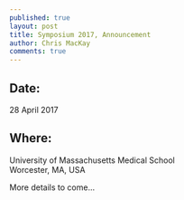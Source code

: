 ```yaml
---
published: true
layout: post
title: Symposium 2017, Announcement
author: Chris MacKay
comments: true
---
```


## Date:

28 April 2017

## Where:

University of Massachusetts Medical School <br/>
Worcester, MA, USA

More details to come...

<!---
On behalf of the meeting organizers I wanted to thank everyone who took the time (and braved the snow!) to join us either in person or by the internet for a very productive and important meeting. The goal first and foremost of this meeting was to foster increased communication, and I think we have very much achieved that goal!

Below are a number of items I would like to bring to your attention:

### Next Steps

1. **Call for Volunteers!**
    We are working to solidify this collaborative effort, so we are asking for volunteers to help us draft two documents in the next 2 months:
    1.  a document describing the vision, mission, values, partners, and roles of this collaborative effort. This will be done in close collaboration with the Buen Samaritano. 
        - the page for this effort is [here](/projects/2015-mission-doc/).
    1. a proposal for the form that this collaboration will take going forward
          - the page for this effort is [here](/projects/2015-collaboration-structure-doc/)
    
    
    **Please email me if you are interested in being a part of these drafting discussions**: [crmackay@gmail.com](mailto:crmackay@gmail.com) (discussions will likely be conducted by email and teleconference).  
    - we plan to also incorporate critical input from our partners at the Buen Samaritano during this drafting process, and will not 'finalize' anything (in so much as we can finalize anything) without posting it here for consideration and comment.
      

1. Interested in being a part of the Pre-Conference Meeting in La Romana in March 2015?
    To start the ball rolling on a conference bringing together representatives from the many entities working in and around La Romana, a pre-conference meeting will be taking place in March 2015 in the Dominican Republic. If you are interested in being involved, please email Lawrence Loh at lawrence.c.loh@gmail.com

1. Symposium 2016...Kansas City?
    We are looking to have the next iteration of this meeting next year. Folks from Village Presbyterian Church just outside Kansas City will be investigating whether than can host next year. Keep an eye out for updates, and if you are interested in helping out just send me an email. 

### Things to Look Forward To:

Videos and presentations from the symposium will be posted on this website at [http://med.hbsgrupos.org/documents/meetings/2015-01-24-batey-symposium/](/documents/meetings/2015-01-24-batey-symposium/) over the next week for those who missed any of them, or for those who want to re-watch some of the sessions. As we move forward on our initiatives other resources will also be posted to this website as well.

If you have ideas about the website, what should be posted here or suggestions on how to make it better just let me know (any and all ideas are welcome!)
--->
